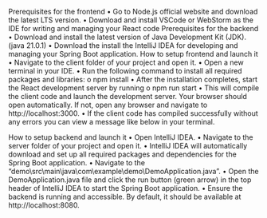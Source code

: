 Prerequisites for the frontend
 •	Go to Node.js official website and download the latest LTS version.
 •	Download and install VSCode or WebStorm as the IDE for writing and managing your React code
Prerequisites for the backend
•	Download and install the latest version of Java Development Kit (JDK). (java 21.0.1)
•	Download the install the IntelliJ IDEA for developing and managing your Spring Boot application.
How to setup frontend and launch it
•	Navigate to the client folder of your project and open it.
•	Open a new terminal in your IDE.
•	Run the following command to install all required packages and libraries:
o	npm install
•	After the installation completes, start the React development server by running
o	npm run start
•	This will compile the client code and launch the development server. Your browser should open automatically. If not, open any browser and navigate to http://localhost:3000.
•	If the client code has compiled successfully without any errors you can view a message like below in your terminal.
 
How to setup backend and launch it
•	Open IntelliJ IDEA.
•	Navigate to the server folder of your project and open it.
•	IntelliJ IDEA will automatically download and set up all required packages and dependencies for the Spring Boot application.
•	Navigate to the “demo\src\main\java\com\example\demo\DemoApplication.java”.
•	Open the DemoApplication.java file and click the run button (green arrow) in the top header of IntelliJ IDEA to start the Spring Boot application. 
•	Ensure the backend is running and accessible. By default, it should be available at http://localhost:8080.

